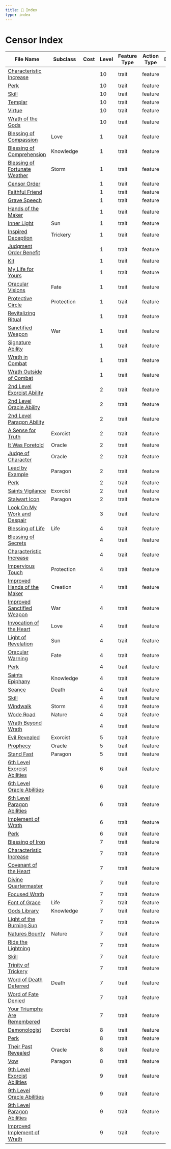 ```yaml
---
title: 📑 Index
type: index
---
```


# Censor Index

| File Name                                                                                    | Subclass   | Cost | Level | Feature Type | Action Type | Distance | Target |
| -------------------------------------------------------------------------------------------- | ---------- | ---- | ----- | ------------ | ----------- | -------- | ------ |
| [Characteristic Increase](../10th-Level%20Features/Characteristic%20Increase)                |            |      | 10    | trait        | feature     |          |        |
| [Perk](../10th-Level%20Features/Perk)                                                        |            |      | 10    | trait        | feature     |          |        |
| [Skill](../10th-Level%20Features/Skill)                                                      |            |      | 10    | trait        | feature     |          |        |
| [Templar](../10th-Level%20Features/Templar)                                                  |            |      | 10    | trait        | feature     |          |        |
| [Virtue](../10th-Level%20Features/Virtue)                                                    |            |      | 10    | trait        | feature     |          |        |
| [Wrath of the Gods](../10th-Level%20Features/Wrath%20of%20the%20Gods)                        |            |      | 10    | trait        | feature     |          |        |
| [Blessing of Compassion](../1st-Level%20Features/Blessing%20of%20Compassion)                 | Love       |      | 1     | trait        | feature     |          |        |
| [Blessing of Comprehension](../1st-Level%20Features/Blessing%20of%20Comprehension)           | Knowledge  |      | 1     | trait        | feature     |          |        |
| [Blessing of Fortunate Weather](../1st-Level%20Features/Blessing%20of%20Fortunate%20Weather) | Storm      |      | 1     | trait        | feature     |          |        |
| [Censor Order](../1st-Level%20Features/Censor%20Order)                                       |            |      | 1     | trait        | feature     |          |        |
| [Faithful Friend](../1st-Level%20Features/Faithful%20Friend)                                 |            |      | 1     | trait        | feature     |          |        |
| [Grave Speech](../1st-Level%20Features/Grave%20Speech)                                       |            |      | 1     | trait        | feature     |          |        |
| [Hands of the Maker](../1st-Level%20Features/Hands%20of%20the%20Maker)                       |            |      | 1     | trait        | feature     |          |        |
| [Inner Light](../1st-Level%20Features/Inner%20Light)                                         | Sun        |      | 1     | trait        | feature     |          |        |
| [Inspired Deception](../1st-Level%20Features/Inspired%20Deception)                           | Trickery   |      | 1     | trait        | feature     |          |        |
| [Judgment Order Benefit](../1st-Level%20Features/Judgment%20Order%20Benefit)                 |            |      | 1     | trait        | feature     |          |        |
| [Kit](../1st-Level%20Features/Kit)                                                           |            |      | 1     | trait        | feature     |          |        |
| [My Life for Yours](../1st-Level%20Features/My%20Life%20for%20Yours)                         |            |      | 1     | trait        | feature     |          |        |
| [Oracular Visions](../1st-Level%20Features/Oracular%20Visions)                               | Fate       |      | 1     | trait        | feature     |          |        |
| [Protective Circle](../1st-Level%20Features/Protective%20Circle)                             | Protection |      | 1     | trait        | feature     |          |        |
| [Revitalizing Ritual](../1st-Level%20Features/Revitalizing%20Ritual)                         |            |      | 1     | trait        | feature     |          |        |
| [Sanctified Weapon](../1st-Level%20Features/Sanctified%20Weapon)                             | War        |      | 1     | trait        | feature     |          |        |
| [Signature Ability](../1st-Level%20Features/Signature%20Ability)                             |            |      | 1     | trait        | feature     |          |        |
| [Wrath in Combat](../1st-Level%20Features/Wrath%20in%20Combat)                               |            |      | 1     | trait        | feature     |          |        |
| [Wrath Outside of Combat](../1st-Level%20Features/Wrath%20Outside%20of%20Combat)             |            |      | 1     | trait        | feature     |          |        |
| [2nd Level Exorcist Ability](../2nd-Level%20Features/2nd%20Level%20Exorcist%20Ability)       |            |      | 2     | trait        | feature     |          |        |
| [2nd Level Oracle Ability](../2nd-Level%20Features/2nd%20Level%20Oracle%20Ability)           |            |      | 2     | trait        | feature     |          |        |
| [2nd Level Paragon Ability](../2nd-Level%20Features/2nd%20Level%20Paragon%20Ability)         |            |      | 2     | trait        | feature     |          |        |
| [A Sense for Truth](../2nd-Level%20Features/A%20Sense%20for%20Truth)                         | Exorcist   |      | 2     | trait        | feature     |          |        |
| [It Was Foretold](../2nd-Level%20Features/It%20Was%20Foretold)                               | Oracle     |      | 2     | trait        | feature     |          |        |
| [Judge of Character](../2nd-Level%20Features/Judge%20of%20Character)                         | Oracle     |      | 2     | trait        | feature     |          |        |
| [Lead by Example](../2nd-Level%20Features/Lead%20by%20Example)                               | Paragon    |      | 2     | trait        | feature     |          |        |
| [Perk](../2nd-Level%20Features/Perk)                                                         |            |      | 2     | trait        | feature     |          |        |
| [Saints Vigilance](../2nd-Level%20Features/Saints%20Vigilance)                               | Exorcist   |      | 2     | trait        | feature     |          |        |
| [Stalwart Icon](../2nd-Level%20Features/Stalwart%20Icon)                                     | Paragon    |      | 2     | trait        | feature     |          |        |
| [Look On My Work and Despair](../3rd-Level%20Features/Look%20On%20My%20Work%20and%20Despair) |            |      | 3     | trait        | feature     |          |        |
| [Blessing of Life](../4th-Level%20Features/Blessing%20of%20Life)                             | Life       |      | 4     | trait        | feature     |          |        |
| [Blessing of Secrets](../4th-Level%20Features/Blessing%20of%20Secrets)                       |            |      | 4     | trait        | feature     |          |        |
| [Characteristic Increase](../4th-Level%20Features/Characteristic%20Increase)                 |            |      | 4     | trait        | feature     |          |        |
| [Impervious Touch](../4th-Level%20Features/Impervious%20Touch)                               | Protection |      | 4     | trait        | feature     |          |        |
| [Improved Hands of the Maker](../4th-Level%20Features/Improved%20Hands%20of%20the%20Maker)   | Creation   |      | 4     | trait        | feature     |          |        |
| [Improved Sanctified Weapon](../4th-Level%20Features/Improved%20Sanctified%20Weapon)         | War        |      | 4     | trait        | feature     |          |        |
| [Invocation of the Heart](../4th-Level%20Features/Invocation%20of%20the%20Heart)             | Love       |      | 4     | trait        | feature     |          |        |
| [Light of Revelation](../4th-Level%20Features/Light%20of%20Revelation)                       | Sun        |      | 4     | trait        | feature     |          |        |
| [Oracular Warning](../4th-Level%20Features/Oracular%20Warning)                               | Fate       |      | 4     | trait        | feature     |          |        |
| [Perk](../4th-Level%20Features/Perk)                                                         |            |      | 4     | trait        | feature     |          |        |
| [Saints Epiphany](../4th-Level%20Features/Saints%20Epiphany)                                 | Knowledge  |      | 4     | trait        | feature     |          |        |
| [Seance](../4th-Level%20Features/Seance)                                                     | Death      |      | 4     | trait        | feature     |          |        |
| [Skill](../4th-Level%20Features/Skill)                                                       |            |      | 4     | trait        | feature     |          |        |
| [Windwalk](../4th-Level%20Features/Windwalk)                                                 | Storm      |      | 4     | trait        | feature     |          |        |
| [Wode Road](../4th-Level%20Features/Wode%20Road)                                             | Nature     |      | 4     | trait        | feature     |          |        |
| [Wrath Beyond Wrath](../4th-Level%20Features/Wrath%20Beyond%20Wrath)                         |            |      | 4     | trait        | feature     |          |        |
| [Evil Revealed](../5th-Level%20Features/Evil%20Revealed)                                     | Exorcist   |      | 5     | trait        | feature     |          |        |
| [Prophecy](../5th-Level%20Features/Prophecy)                                                 | Oracle     |      | 5     | trait        | feature     |          |        |
| [Stand Fast](../5th-Level%20Features/Stand%20Fast)                                           | Paragon    |      | 5     | trait        | feature     |          |        |
| [6th Level Exorcist Abilities](../6th-Level%20Features/6th%20Level%20Exorcist%20Abilities)   |            |      | 6     | trait        | feature     |          |        |
| [6th Level Oracle Abilities](../6th-Level%20Features/6th%20Level%20Oracle%20Abilities)       |            |      | 6     | trait        | feature     |          |        |
| [6th Level Paragon Abilities](../6th-Level%20Features/6th%20Level%20Paragon%20Abilities)     |            |      | 6     | trait        | feature     |          |        |
| [Implement of Wrath](../6th-Level%20Features/Implement%20of%20Wrath)                         |            |      | 6     | trait        | feature     |          |        |
| [Perk](../6th-Level%20Features/Perk)                                                         |            |      | 6     | trait        | feature     |          |        |
| [Blessing of Iron](../7th-Level%20Features/Blessing%20of%20Iron)                             |            |      | 7     | trait        | feature     |          |        |
| [Characteristic Increase](../7th-Level%20Features/Characteristic%20Increase)                 |            |      | 7     | trait        | feature     |          |        |
| [Covenant of the Heart](../7th-Level%20Features/Covenant%20of%20the%20Heart)                 |            |      | 7     | trait        | feature     |          |        |
| [Divine Quartermaster](../7th-Level%20Features/Divine%20Quartermaster)                       |            |      | 7     | trait        | feature     |          |        |
| [Focused Wrath](../7th-Level%20Features/Focused%20Wrath)                                     |            |      | 7     | trait        | feature     |          |        |
| [Font of Grace](../7th-Level%20Features/Font%20of%20Grace)                                   | Life       |      | 7     | trait        | feature     |          |        |
| [Gods Library](../7th-Level%20Features/Gods%20Library)                                       | Knowledge  |      | 7     | trait        | feature     |          |        |
| [Light of the Burning Sun](../7th-Level%20Features/Light%20of%20the%20Burning%20Sun)         |            |      | 7     | trait        | feature     |          |        |
| [Natures Bounty](../7th-Level%20Features/Natures%20Bounty)                                   | Nature     |      | 7     | trait        | feature     |          |        |
| [Ride the Lightning](../7th-Level%20Features/Ride%20the%20Lightning)                         |            |      | 7     | trait        | feature     |          |        |
| [Skill](../7th-Level%20Features/Skill)                                                       |            |      | 7     | trait        | feature     |          |        |
| [Trinity of Trickery](../7th-Level%20Features/Trinity%20of%20Trickery)                       |            |      | 7     | trait        | feature     |          |        |
| [Word of Death Deferred](../7th-Level%20Features/Word%20of%20Death%20Deferred)               | Death      |      | 7     | trait        | feature     |          |        |
| [Word of Fate Denied](../7th-Level%20Features/Word%20of%20Fate%20Denied)                     |            |      | 7     | trait        | feature     |          |        |
| [Your Triumphs Are Remembered](../7th-Level%20Features/Your%20Triumphs%20Are%20Remembered)   |            |      | 7     | trait        | feature     |          |        |
| [Demonologist](../8th-Level%20Features/Demonologist)                                         | Exorcist   |      | 8     | trait        | feature     |          |        |
| [Perk](../8th-Level%20Features/Perk)                                                         |            |      | 8     | trait        | feature     |          |        |
| [Their Past Revealed](../8th-Level%20Features/Their%20Past%20Revealed)                       | Oracle     |      | 8     | trait        | feature     |          |        |
| [Vow](../8th-Level%20Features/Vow)                                                           | Paragon    |      | 8     | trait        | feature     |          |        |
| [9th Level Exorcist Abilities](../9th-Level%20Features/9th%20Level%20Exorcist%20Abilities)   |            |      | 9     | trait        | feature     |          |        |
| [9th Level Oracle Abilities](../9th-Level%20Features/9th%20Level%20Oracle%20Abilities)       |            |      | 9     | trait        | feature     |          |        |
| [9th Level Paragon Abilities](../9th-Level%20Features/9th%20Level%20Paragon%20Abilities)     |            |      | 9     | trait        | feature     |          |        |
| [Improved Implement of Wrath](../9th-Level%20Features/Improved%20Implement%20of%20Wrath)     |            |      | 9     | trait        | feature     |          |        |
